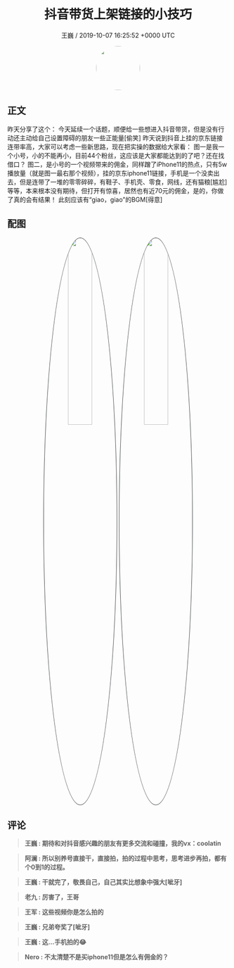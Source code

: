 <h1 align="center">抖音带货上架链接的小技巧</h1>
<p align="center">
    <a>王巍 / 2019-10-07 16:25:52 &#43;0000 UTC</a>
</p>

<div align="center">
    <img src="https://images.zsxq.com/FmbWwhQ7QtrPr5CQ6IiXWQ0cx9SF?e=1590940799&amp;token=kIxbL07-8jAj8w1n4s9zv64FuZZNEATmlU_Vm6zD:3QchCW90WEjVipfvS78xnQOQDRE=" width="100" height="100" style="border:1px solid;border-radius:50%; color:#ffffff"/>
</div>

## 正文

<div>
   
昨天分享了这个：
今天延续一个话题，顺便给一些想进入抖音带货，但是没有行动还主动给自己设置障碍的朋友一些正能量[偷笑]
昨天说到抖音上挂的京东链接连带率高，大家可以考虑一些新思路，现在把实操的数据给大家看：
图一是我一个小号，小的不能再小，目前44个粉丝，这应该是大家都能达到的了吧？还在找借口？
图二，是小号的一个视频带来的佣金，同样蹭了iPhone11的热点，只有5w播放量（就是图一最右那个视频），挂的京东iphone11链接，手机是一个没卖出去，但是连带了一堆的零零碎碎，有鞋子、手机壳、零食，网线，还有猫粮[尴尬]等等，本来根本没有期待，但打开有惊喜，居然也有近70元的佣金，是的，你做了真的会有结果！
此刻应该有“giao，giao”的BGM[得意]
</div>

## 配图
<div class="image" align="center">

<img src="https://images.zsxq.com/Ft8NtBSiPKQYrF24c6Wlz8oYqYdr?imageMogr2/auto-orient/thumbnail/800x/format/jpg/blur/1x0/quality/75&amp;e=1590940799&amp;token=kIxbL07-8jAj8w1n4s9zv64FuZZNEATmlU_Vm6zD:z5IzTINsXL6XI6CJowut_lAKEoo=" width="33%" height="33%" style="border:1px solid;border-radius:50%; color:#3c3f41"/>

<img src="https://images.zsxq.com/Flo4PUtaQREirWvUhC-ysaaOwPh7?imageMogr2/auto-orient/thumbnail/800x/format/jpg/blur/1x0/quality/75&amp;e=1590940799&amp;token=kIxbL07-8jAj8w1n4s9zv64FuZZNEATmlU_Vm6zD:GtyXva-O1_0yFVxQS2jKz5BhGmE=" width="33%" height="33%" style="border:1px solid;border-radius:50%; color:#3c3f41"/>

</div>

## 评论

<div align="left">
<div>

<blockquote >
<span> <strong>王巍 : 期待和对抖音感兴趣的朋友有更多交流和碰撞，我的vx：coolatin </strong></span>
</blockquote>

<blockquote >
<span> <strong>阿澜 : 所以别养号直接干，直接拍，拍的过程中思考，思考进步再拍，都有个0到1的过程。 </strong></span>
</blockquote>

<blockquote >
<span> <strong>王巍 : 干就完了，敬畏自己，自己其实比想象中强大[呲牙] </strong></span>
</blockquote>

<blockquote >
<span> <strong>老九 : 厉害了，王哥 </strong></span>
</blockquote>

<blockquote >
<span> <strong>王军 : 这些视频你是怎么拍的 </strong></span>
</blockquote>

<blockquote >
<span> <strong>王巍 : 兄弟夸奖了[呲牙] </strong></span>
</blockquote>

<blockquote >
<span> <strong>王巍 : 这…手机拍的😂 </strong></span>
</blockquote>

<blockquote >
<span> <strong>Nero : 不太清楚不是买iphone11但是怎么有佣金的？ </strong></span>
</blockquote>

</div>
</div>